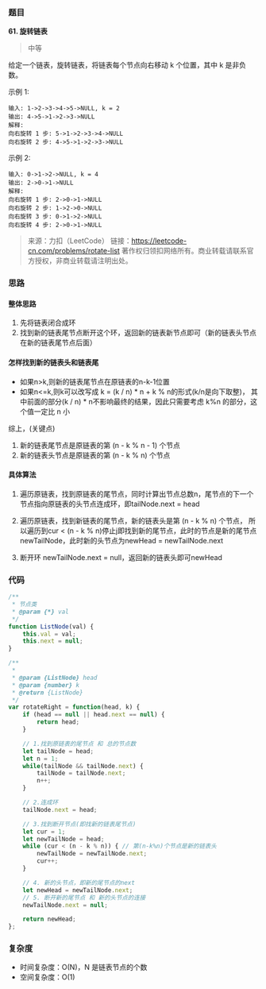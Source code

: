 ### 题目
**61. 旋转链表**
> 中等

给定一个链表，旋转链表，将链表每个节点向右移动 k 个位置，其中 k 是非负数。

示例 1:
```
输入: 1->2->3->4->5->NULL, k = 2
输出: 4->5->1->2->3->NULL
解释:
向右旋转 1 步: 5->1->2->3->4->NULL
向右旋转 2 步: 4->5->1->2->3->NULL
```
示例 2:

```
输入: 0->1->2->NULL, k = 4
输出: 2->0->1->NULL
解释:
向右旋转 1 步: 2->0->1->NULL
向右旋转 2 步: 1->2->0->NULL
向右旋转 3 步: 0->1->2->NULL
向右旋转 4 步: 2->0->1->NULL
```
>来源：力扣（LeetCode）
链接：https://leetcode-cn.com/problems/rotate-list
著作权归领扣网络所有。商业转载请联系官方授权，非商业转载请注明出处。

### 思路
#### 整体思路
1. 先将链表闭合成环
2. 找到新的链表尾节点断开这个环，返回新的链表新节点即可（新的链表头节点在新的链表尾节点后面）


#### 怎样找到新的链表头和链表尾
* 如果n>k,则新的链表尾节点在原链表的n-k-1位置
* 如果n<=k,则k可以改写成 k = (k / n) * n + k % n的形式(k/n是向下取整)，
其中前面的部分(k / n) * n不影响最终的结果，因此只需要考虑 k%n 的部分，这个值一定比 n 小

综上，(关键点)
1. 新的链表尾节点是原链表的第 (n - k % n - 1) 个节点 
2. 新的链表头节点是原链表的第 (n - k % n) 个节点

#### 具体算法
1. 遍历原链表，找到原链表的尾节点，同时计算出节点总数n，尾节点的下一个节点指向原链表的头节点连成环，即tailNode.next = head
 
2. 遍历原链表，找到新链表的尾节点，新的链表头是第 (n - k % n) 个节点，
所以遍历到cur < (n - k % n)停止j即找到新的尾节点，此时的节点是新的尾节点newTailNode，此时新的头节点为newHead = newTailNode.next

3. 断开环 newTailNode.next = null，返回新的链表头即可newHead


### 代码
```javascript
/**
 * 节点类
 * @param {*} val 
 */
function ListNode(val) {
    this.val = val;
    this.next = null;
}

/**
 * 
 * @param {ListNode} head
 * @param {number} k
 * @return {ListNode}
 */
var rotateRight = function(head, k) {
    if (head == null || head.next == null) {
        return head;
    }

    // 1.找到原链表的尾节点 和 总的节点数
    let tailNode = head;
    let n = 1;
    while(tailNode && tailNode.next) {
        tailNode = tailNode.next;
        n++;
    }

    // 2.连成环
    tailNode.next = head;

    // 3.找到断开节点(即找新的链表尾节点)
    let cur = 1;
    let newTailNode = head;
    while (cur < (n - k % n)) { // 第(n-k%n)个节点是新的链表头
        newTailNode = newTailNode.next;
        cur++;
    }

    // 4. 新的头节点，即新的尾节点的next
    let newHead = newTailNode.next;
    // 5. 断开新的尾节点 和 新的头节点的连接
    newTailNode.next = null;

    return newHead;
};

```

### 复杂度
* 时间复杂度：O(N)，N 是链表节点的个数
* 空间复杂度：O(1)



